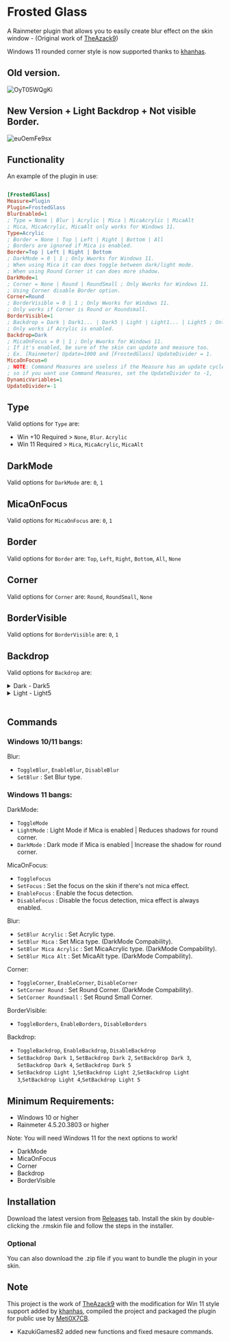 # Frosted Glass

A Rainmeter plugin that allows you to easily create blur effect on the skin window - (Original work of [TheAzack9](https://github.com/TheAzack9/FrostedGlass))

Windows 11 rounded corner style is now supported thanks to [khanhas](https://github.com/khanhas).

## Old version.

![OyT05WQgKi](https://github.com/user-attachments/assets/489cbb39-68d5-4b30-b009-a59754c79382)

## New Version + Light Backdrop + Not visible Border.

![euOemFe9sx](https://github.com/user-attachments/assets/52e718dd-22b1-44da-b73f-b8239bc23907)

## Functionality

An example of the plugin in use: 
```ini

[FrostedGlass]
Measure=Plugin
Plugin=FrostedGlass
BlurEnabled=1
; Type = None | Blur | Acrylic | Mica | MicaAcrylic | MicaAlt
; Mica, MicaAcrylic, MicaAlt only works for Windows 11.
Type=Acrylic
; Border = None | Top | Left | Right | Bottom | All
; Borders are ignored if Mica is enabled.
Border=Top | Left | Right | Bottom
; DarkMode = 0 | 1 ; Only Wworks for Windows 11.
; When using Mica it can does toggle between dark/light mode.
; When using Round Corner it can does more shadow.
DarkMode=1
; Corner = None | Round | RoundSmall ; Only Wworks for Windows 11.
; Using Corner disable Border option.
Corner=Round
; BorderVisible = 0 | 1 ; Only Wworks for Windows 11.
; Only works if Corner is Round or Roundsmall.
BorderVisible=1
; Backdrop = Dark | Dark1... | Dark5 | Light | Light1... | Light5 ; Only Wworks for Windows 11.
; Only works if Acrylic is enabled.
Backdrop=Dark
; MicaOnFocus = 0 | 1 ; Only Wworks for Windows 11.
; If it's enabled, be sure of the skin can update and measure too.
; Ex. [Rainmeter] Update=1000 and [FrostedGlass] UpdateDivider = 1.
MicaOnFocus=0
; NOTE: Command Measures are useless if the Measure has an update cycle.
; so if you want use Command Measures, set the UpdateDivider to -1,
DynamicVariables=1
UpdateDivider=-1
```

## Type

Valid options for `Type` are:
- Win +10 Required > `None`, `Blur`. `Acrylic` 
- Win 11 Required > `Mica`, `MicaAcrylic`, `MicaAlt`

## DarkMode
Valid options for `DarkMode` are:
`0`, `1`

## MicaOnFocus
Valid options for `MicaOnFocus` are:
`0`, `1`

## Border

Valid options for `Border` are:
`Top`, `Left`, `Right`, `Bottom`, `All`, `None`

## Corner

Valid options for `Corner` are:
`Round`, `RoundSmall`, `None`

## BorderVisible

Valid options for `BorderVisible` are:
`0`, `1`

## Backdrop

Valid options for `Backdrop` are:

<details>

<summary>Dark - Dark5</summary>

## Dark
 ![Rainmeter_gaYVD99tTR](https://github.com/user-attachments/assets/75772a61-1b90-4e85-a6c7-feb382194ac2)
## Dark2
![Rainmeter_QCI16Qv4PK](https://github.com/user-attachments/assets/aec6f2c1-5148-4d35-8918-126f58bdbe83)
## Dark3
![Rainmeter_wosNOmKq5m](https://github.com/user-attachments/assets/ab3d87fd-e331-457d-a5b4-8a7c7a573ecd)
## Dark4
![Rainmeter_etag4SvTR5](https://github.com/user-attachments/assets/e3937d3e-46b0-46c1-b7ca-d66de0cd2296)
## Dark5
![Rainmeter_LAisynEaux](https://github.com/user-attachments/assets/d07e7708-a4c1-46e7-b6b0-e5f735e44300)
</details>
<details>

<summary>Light - Light5</summary>

## Light
![Rainmeter_4rZxfu0Uft](https://github.com/user-attachments/assets/38584a50-b7d4-473f-9004-9642ea80cda2)
## Light2
![Rainmeter_V88cVKPh80](https://github.com/user-attachments/assets/28c9ca23-b1b8-4386-88a9-9791b250e85f)
## Light3
![Rainmeter_PhyKG2Sdbn](https://github.com/user-attachments/assets/c5d88ef1-37eb-4551-8b6d-2156b869b6bd)
## Light4
![Rainmeter_37Rs3vAgmJ](https://github.com/user-attachments/assets/db2d7a31-b94e-44b4-9184-2fecb2f906cd)
## Light5
![Rainmeter_5Sjp7hn0Oh](https://github.com/user-attachments/assets/ffe6bd8c-02b6-4369-a307-4dc3b42fb11c)
</details>

<br>

## Commands

### Windows 10/11 bangs:
Blur:
- `ToggleBlur`, `EnableBlur`, `DisableBlur`
- `SetBlur` : Set Blur type.

### Windows 11 bangs:

DarkMode:
- `ToggleMode`
- `LightMode` : Light Mode if Mica is enabled | Reduces shadows for round corner.
- `DarkMode` : Dark mode if Mica is enabled | Increase the shadow for round corner.

MicaOnFocus:
- `ToggleFocus`
- `SetFocus` : Set the focus on the skin if there's not mica effect.
- `EnableFocus` : Enable the focus detection.
- `DisableFocus` : Disable the focus detection, mica effect is always enabled.

Blur:
- `SetBlur Acrylic` : Set Acrylic type.
- `SetBlur Mica` : Set Mica type. (DarkMode Compability).
- `SetBlur Mica Acrylic` : Set MicaAcrylic type. (DarkMode Compability).
- `SetBlur Mica Alt` : Set MicaAlt type. (DarkMode Compability).

Corner:
- `ToggleCorner`, `EnableCorner`, `DisableCorner`
- `SetCorner Round` : Set Round Corner. (DarkMode Compability).
- `SetCorner RoundSmall` : Set Round Small Corner.

BorderVisible:
- `ToggleBorders`, `EnableBorders`, `DisableBorders`

Backdrop:
- `ToggleBackdrop`, `EnableBackdrop`, `DisableBackdrop`
- `SetBackdrop Dark 1`, `SetBackdrop Dark 2`, `SetBackdrop Dark 3`, `SetBackdrop Dark 4`, `SetBackdrop Dark 5`
- `SetBackdrop Light 1`,`SetBackdrop Light 2`,`SetBackdrop Light 3`,`SetBackdrop Light 4`,`SetBackdrop Light 5`

## Minimum Requirements:

- Windows 10 or higher
- Rainmeter 4.5.20.3803 or higher

Note: You will need Windows 11 for the next options to work!
- DarkMode
- MicaOnFocus
- Corner
- Backdrop
- BorderVisible

## Installation

Download the latest version from [Releases](https://github.com/KazukiGames82/FrostedGlass/releases) tab.
Install the skin by double-clicking the .rmskin file and follow the steps in the installer.

### Optional

You can also download the .zip file if you want to bundle the plugin in your skin.

## Note
This project is the work of [TheAzack9](https://github.com/TheAzack9) with the modification for Win 11 style support added by [khanhas](https://github.com/khanhas), compiled the project and packaged the plugin for public use by [Meti0X7CB](https://github.com/Meti0X7CB).
- KazukiGames82 added new functions and fixed mesaure commands.

